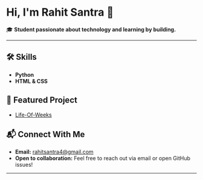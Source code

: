 # Hi, I'm Rahit Santra 👋

🎓 **Student passionate about technology and learning by building.**

---

## 🛠️ Skills

- **Python**
- **HTML & CSS**

## 🌟 Featured Project

- [Life-Of-Weeks](https://github.com/rahitsantra/Life-Of-Weeks)

## 📬 Connect With Me

- **Email:** rahitsantra4@gmail.com
- **Open to collaboration:** Feel free to reach out via email or open GitHub issues!

---

<!--
✨ Always learning, always building!
-->
